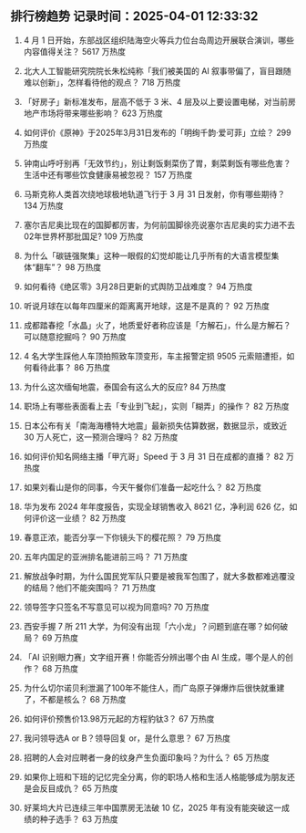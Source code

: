 
## 排行榜趋势 记录时间：2025-04-01 12:33:32
  
  1. 4 月 1 日开始，东部战区组织陆海空火等兵力位台岛周边开展联合演训，哪些内容值得关注？ 5617 万热度
    
  2. 北大人工智能研究院院长朱松纯称「我们被美国的 AI 叙事带偏了，盲目跟随难以创新」，怎样看待他的观点？ 718 万热度
    
  3. 「好房子」新标准发布，层高不低于 3 米、4 层及以上要设置电梯，对当前房地产市场将带来哪些影响？ 623 万热度
    
  4. 如何评价《原神》于2025年3月31日发布的「明绚千韵·爱可菲」立绘？ 299 万热度
    
  5. 钟南山呼吁别再「无效节约」，别让剩饭剩菜伤了胃，剩菜剩饭有哪些危害？生活中还有哪些饮食健康易被忽视？ 157 万热度
    
  6. 马斯克称人类首次绕地球极地轨道飞行于 3 月 31 日发射，你有哪些期待？ 134 万热度
    
  7. 塞尔吉尼奥比现在的国脚都厉害，为何前国脚徐亮说塞尔吉尼奥的实力进不去02年世界杯那批国足? 109 万热度
    
  8. 为什么「碳链强聚集」这种一眼假的幻觉却能让几乎所有的大语言模型集体“翻车”？ 98 万热度
    
  9. 如何看待《绝区零》3月28日更新的式舆防卫战难度？ 94 万热度
    
  10. 听说月球在以每年四厘米的距离离开地球，这是不是真的？ 92 万热度
    
  11. 成都踏春挖「水晶」火了，地质爱好者称应该是「方解石」，什么是方解石？可以随意挖掘吗？ 90 万热度
    
  12. 4 名大学生踩他人车顶拍照致车顶变形，车主报警定损 9505 元索赔遭拒，如何看待此事？ 86 万热度
    
  13. 为什么这次缅甸地震，泰国会有这么大的反应? 84 万热度
    
  14. 职场上有哪些表面看上去「专业到飞起」，实则「糊弄」的操作？ 82 万热度
    
  15. 日本公布有关「南海海槽特大地震」最新损失估算数据，数据显示，或致近 30 万人死亡，这一预测合理吗？ 82 万热度
    
  16. 如何评价知名网络主播「甲亢哥」Speed 于 3 月 31 日在成都的直播？ 82 万热度
    
  17. 如果刘看山是你的同事，今天午餐你们准备一起吃什么？ 82 万热度
    
  18. 华为发布 2024 年年度报告，实现全球销售收入 8621 亿，净利润 626 亿，如何评价这一业绩？ 82 万热度
    
  19. 春意正浓，能否分享一下你镜头下的樱花照？ 79 万热度
    
  20. 五年内国足的亚洲排名能进前三吗？ 71 万热度
    
  21. 解放战争时期，为什么国民党军队只要是被我军包围了，就大多数都难逃覆没的结局？他们不能突围吗？ 71 万热度
    
  22. 领导签字只签名不写意见可以视为同意吗? 70 万热度
    
  23. 西安手握 7 所 211 大学，为何没有出现「六小龙」？问题到底在哪？如何破局？ 69 万热度
    
  24. 「AI 识别眼力赛」文字组开赛！你能否分辨出哪个由 AI 生成，哪个是人的创作？ 68 万热度
    
  25. 为什么切尔诺贝利泄漏了100年不能住人，而广岛原子弹爆炸后很快就重建了，不都是核么？ 68 万热度
    
  26. 如何评价预售价13.98万元起的方程豹钛3？ 67 万热度
    
  27. 我问领导选A or B？领导回复 or，是什么意思？ 67 万热度
    
  28. 招聘的人会对应聘者一身的纹身产生负面印象吗？为什么？ 65 万热度
    
  29. 如果你上班和下班的记忆完全分离，你的职场人格和生活人格能够成为朋友还是会反目成仇？ 65 万热度
    
  30. 好莱坞大片已连续三年中国票房无法破 10 亿，2025 年有没有能突破这一成绩的种子选手？ 63 万热度
    